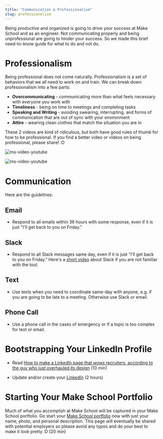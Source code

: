 ```yaml
---
title: "Communication & Professionalism"
slug: professionalism
---
```


Being productive and organized is going to drive your success at Make School and as an engineer. Not communicating properly and being unprofessional are going to hinder your success. So we made this brief need-to-know guide for what to do and not do.

# Professionalism

Being professional does not come naturally. Professionalism is a set of behaviors that we all need to work on and train. We can break down professionalism into a few parts:

* **Overcommunicating** - communicating more than what feels necessary with everyone you work with
* **Timeliness** - being on time to meetings and completing tasks
* **Speaking and Writing** - avoiding swearing, interrupting, and forms of communication that are out of sync with your environment
* **Attire** - wearing clean clothes that match the situation you are in

These 2 videos are kind of ridiculous, but both have good rules of thumb for how to be professional. If you find a better video or videos on being professional, please share! :D

![ms-video-youtube](https://www.youtube.com/watch?v=0o3INMBL58w)

![ms-video-youtube](https://www.youtube.com/watch?v=PWmhl6rzVpM)

# Communication

Here are the guidelines:

## Email
* Respond to all emails within 36 hours with some response, even if it is just "I'll get back to you on Friday."

## Slack
* Respond to all Slack messages same day, even if it is just "I'll get back to you on Friday." Here's a [short video](https://www.youtube.com/watch?v=yGjsYf48Om4) about Slack if you are not familiar with the tool.

## Text
* Use texts when you need to coordinate same-day with anyone, e.g. if you are going to be late to a meeting. Otherwise use Slack or email.

## Phone Call
* Use a phone call in the cases of emergency or if a topic is too complex for text or email. 

# Bootstrapping Your LinkedIn Profile

* Read [How to make a LinkedIn page that wows recruiters, according to the guy who just overhauled its design](https://amp-businessinsider-com.cdn.ampproject.org/c/s/amp.businessinsider.com/how-to-best-use-your-linkedin-page-2017-3) (10 min)

* Update and/or create your [LinkedIn](https://www.linkedin.com/) (2 hours)

# Starting Your Make School Portfolio

Much of what you accomplish at Make School will be captured in your Make School portfolio. Go start your [Make School portfolio](https://www.makeschool.com/portfolio/new) now with just your name, photo, and personal description. This page will eventually be shared with potential employers so please avoid any typos and do your best to make it look pretty :D (20 min)
